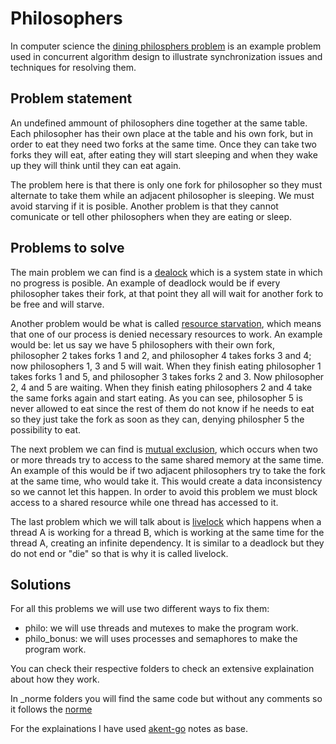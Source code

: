 # Philosophers

In computer science the [dining philosphers problem](https://en.wikipedia.org/wiki/Dining_philosophers_problem) is an example problem used in concurrent algorithm design to illustrate synchronization issues and techniques for resolving them.

## Problem statement

An undefined ammount of philosophers dine together at the same table. Each philosopher has their own place at the table and his own fork, but in order to eat they need two forks at the same time. Once they can take two forks they will eat, after eating they will start sleeping and when they wake up they will think until they can eat again.

The problem here is that there is only one fork for philosopher so they must alternate to take them while an adjacent philosopher is sleeping. We must avoid starving if it is posible. Another problem is that they cannot comunicate or tell other philosophers when they are eating or sleep.

## Problems to solve

The main problem we can find is a [dealock](https://en.wikipedia.org/wiki/Deadlock) which is a system state in which no progress is posible. An example of deadlock would be if every philosopher takes their fork, at that point they all will wait for another fork to be free and will starve.

Another problem would be what is called [resource starvation](https://en.wikipedia.org/wiki/Starvation_(computer_science)), which means that one of our process is denied necessary resources to work. An example would be: let us say we have 5 philosophers with their own fork, philosopher 2 takes forks 1 and 2, and philosopher 4 takes forks 3 and 4; now philosophers 1, 3 and 5 will wait. When they finish eating philosopher 1 takes forks 1 and 5, and philosopher 3 takes forks 2 and 3. Now philosopher 2, 4 and 5 are waiting. When they finish eating philosophers 2 and 4 take the same forks again and start eating. As you can see, philosopher 5 is never allowed to eat since the rest of them do not know if he needs to eat so they just take the fork as soon as they can, denying philospher 5 the possibility to eat.

The next problem we can find is [mutual exclusion](https://en.wikipedia.org/wiki/Mutual_exclusion), which occurs when two or more threads try to access to the same shared memory at the same time. An example of this would be if two adjacent philosophers try to take the fork at the same time, who would take it. This would create a data inconsistency so we cannot let this happen. In order to avoid this problem we must block access to a shared resource while one thread has accessed to it.

The last problem which we will talk about is [livelock](https://www.dit.upm.es/~pepe/libros/concurrency/index.html#!1033) which happens when a thread A is working for a thread B, which is working at the same time for the thread A, creating an infinite dependency. It is similar to a deadlock but they do not end or "die" so that is why it is called livelock.

## Solutions

For all this problems we will use two different ways to fix them:
- philo: we will use threads and mutexes to make the program work.
- philo_bonus: we will uses processes and semaphores to make the program work.

You can check their respective folders to check an extensive explaination about how they work.

In _norme folders you will find the same code but without any comments so it follows the [norme](https://github.com/MagicHatJo/-42-Norm/blob/master/norme.en.pdf)

For the explainations I have used [akent-go](https://github.com/akentgo) notes as base.
